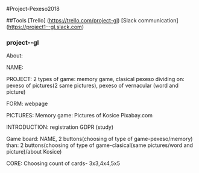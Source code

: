 #Project-Pexeso2018

##Tools
[Trello] (https://trello.com/project-gl)
[Slack communication] (https://project1--gl.slack.com)


### project--gl
About:

NAME:

PROJECT:
2 types of game: memory game, clasical pexeso
dividing on:
pexeso of pictures(2 same pictures), pexeso of vernacular (word and picture)

FORM: webpage

PICTURES: 
Memory game:
Pictures of Kosice
Pixabay.com

INTRODUCTION:
registration 
GDPR (study)

Game board: NAME, 2 buttons(choosing of type of game-pexeso/memory)
than: 2 buttons(choosing of type of game-clasical(same  pictures/word and picture)/about Kosice)

CORE:
Choosing count of cards- 3x3,4x4,5x5
